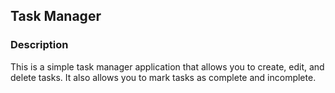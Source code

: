 ## Task Manager

### Description
This is a simple task manager application that allows you to create, edit, and delete tasks. It also allows you to mark tasks as complete and incomplete.

